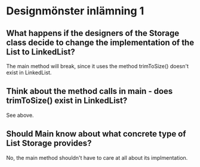 # Designmönster inlämning 1

## What happens if the designers of the Storage class decide to change the implementation of the List to LinkedList?

The main method will break, since it uses the method trimToSize() doesn't exist in LinkedList.

## Think about the method calls in main - does trimToSize() exist in LinkedList?

See above.

## Should Main know about what concrete type of List Storage provides?

No, the main method shouldn't have to care at all about its implmentation.

